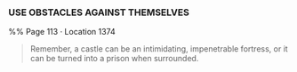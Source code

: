 ### USE OBSTACLES AGAINST THEMSELVES
%% Page 113 · Location 1374 
> Remember, a castle can be an intimidating, impenetrable fortress, or it can be turned into a prison when surrounded. 